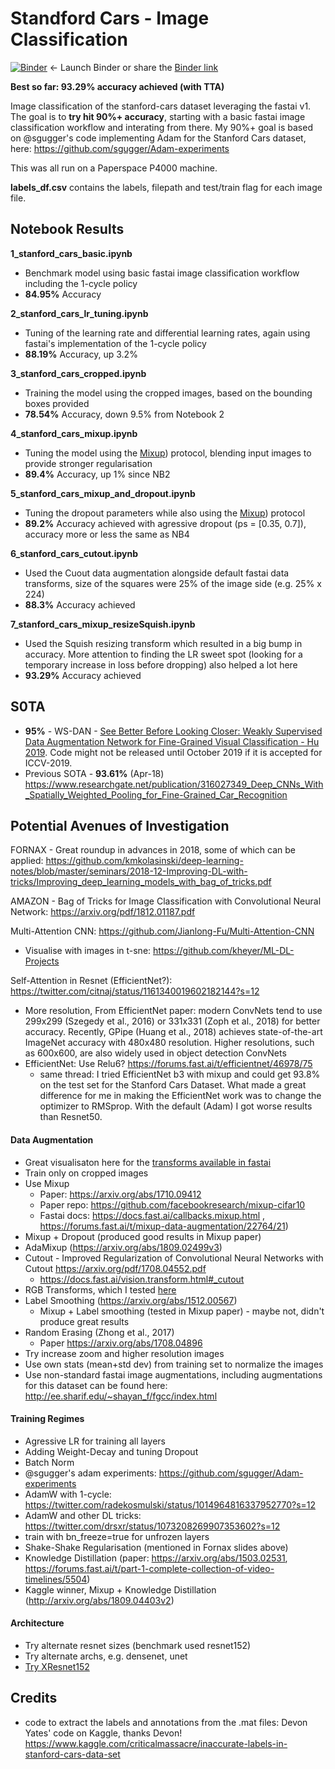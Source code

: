 # Standford Cars  - Image Classification

[![Binder](https://mybinder.org/badge_logo.svg)](https://mybinder.org/v2/gh/morganmcg1/Projects/master)
  <- Launch Binder or share the [Binder link](https://mybinder.org/v2/gh/morganmcg1/Projects/master)

**Best so far: 93.29% accuracy achieved (with TTA)**

Image classification of the stanford-cars dataset leveraging the fastai v1. The goal is to **try hit 90%+ accuracy**, starting with a basic fastai image classification workflow and interating from there. My 90%+ goal is based on @sgugger's code implementing Adam for the Stanford Cars dataset, here: https://github.com/sgugger/Adam-experiments

This was all run on a Paperspace P4000 machine.

**labels_df.csv** contains the labels, filepath and test/train flag for each image file.

## Notebook Results

**1_stanford_cars_basic.ipynb**

 - Benchmark model using basic fastai image classification workflow including the 1-cycle policy
 - **84.95%** Accuracy
 
 **2_stanford_cars_lr_tuning.ipynb**

 - Tuning of the learning rate and differential learning rates, again using fastai's implementation of the 1-cycle policy
 - **88.19%** Accuracy, up 3.2%
 
 **3_stanford_cars_cropped.ipynb**

 - Training the model using the cropped images, based on the bounding boxes provided
 - **78.54%** Accuracy, down 9.5% from Notebook 2 
 
 **4_stanford_cars_mixup.ipynb**

 - Tuning the model using the [Mixup](https://arxiv.org/abs/1710.09412)) protocol, blending input images to provide stronger regularisation
 - **89.4%** Accuracy, up 1% since NB2
 
  **5_stanford_cars_mixup_and_dropout.ipynb**

 - Tuning the dropout parameters while also using the [Mixup](https://arxiv.org/abs/1710.09412)) protocol
 - **89.2%** Accuracy achieved with agressive dropout (ps = [0.35, 0.7]), accuracy more or less the same as NB4
 
 **6_stanford_cars_cutout.ipynb**
 - Used the Cuout data augmentation alongside default fastai data transforms, size of the squares were 25% of the image side (e.g. 25%  x 224)
 - **88.3%** Accuracy achieved
 
  **7_stanford_cars_mixup_resizeSquish.ipynb**
 - Used the Squish resizing transform which resulted in a big bump in accuracy. More attention to finding the LR sweet spot (looking for a temporary increase in loss before dropping) also helped a lot here
 - **93.29%** Accuracy achieved


## S0TA 
- **95%** - WS-DAN - [See Better Before Looking Closer: Weakly Supervised Data Augmentation Network for Fine-Grained Visual Classification - Hu 2019](https://arxiv.org/abs/1901.09891). Code might not be released until October 2019 if it is accepted for ICCV-2019.
- Previous SOTA - **93.61%** (Apr-18)  https://www.researchgate.net/publication/316027349_Deep_CNNs_With_Spatially_Weighted_Pooling_for_Fine-Grained_Car_Recognition

## Potential Avenues of Investigation
FORNAX - Great roundup in advances in 2018, some of which can be applied: https://github.com/kmkolasinski/deep-learning-notes/blob/master/seminars/2018-12-Improving-DL-with-tricks/Improving_deep_learning_models_with_bag_of_tricks.pdf

AMAZON - Bag of Tricks for Image Classification with Convolutional Neural Network: https://arxiv.org/pdf/1812.01187.pdf

Multi-Attention CNN: https://github.com/Jianlong-Fu/Multi-Attention-CNN

- Visualise with images in t-sne: https://github.com/kheyer/ML-DL-Projects

Self-Attention in Resnet (EfficientNet?): https://twitter.com/citnaj/status/1161340019602182144?s=12

- More resolution, From EfficientNet paper: modern ConvNets tend to use 299x299 (Szegedy et al., 2016) or 331x331 (Zoph et al., 2018) for better accuracy. Recently, GPipe (Huang et al., 2018) achieves state-of-the-art ImageNet accuracy with 480x480 resolution. Higher resolutions, such as 600x600, are also widely used in object detection ConvNets
- EfficientNet: Use Relu6? https://forums.fast.ai/t/efficientnet/46978/75
    - same thread: I tried EfficientNet b3 with mixup and could get 93.8% on the test set for the Stanford Cars Dataset. What made a great difference for me in making the EfficientNet work was to change the optimizer to RMSprop. With the default (Adam) I got worse results than Resnet50.

#### Data Augmentation
- Great visualisaton here  for the [transforms available in fastai](https://www.kaggle.com/init27/introduction-to-image-augmentation-using-fastai)
- Train only on cropped images
- Use Mixup 
    - Paper: https://arxiv.org/abs/1710.09412
    - Paper repo: https://github.com/facebookresearch/mixup-cifar10
    - Fastai docs: https://docs.fast.ai/callbacks.mixup.html , https://forums.fast.ai/t/mixup-data-augmentation/22764/21)
- Mixup + Dropout (produced good results in Mixup paper)
- AdaMixup (https://arxiv.org/abs/1809.02499v3)
- Cutout - Improved Regularization of Convolutional Neural Networks with Cutout https://arxiv.org/pdf/1708.04552.pdf
    - https://docs.fast.ai/vision.transform.html#_cutout
- RGB Transforms, which I tested [here](https://github.com/morganmcg1/Projects/blob/master/feature-testing/RGB%20Transformation%20Testing.ipynb)
- Label Smoothing (https://arxiv.org/abs/1512.00567)
    - Mixup + Label smoothing (tested in Mixup paper) - maybe not, didn't produce great results
- Random Erasing (Zhong et al., 2017)
    - Paper https://arxiv.org/abs/1708.04896 
- Try increase zoom and higher resolution images
- Use own stats (mean+std dev) from training set to normalize the images
- Use non-standard fastai image augmentations, including augmentations for this dataset can be found here: http://ee.sharif.edu/~shayan_f/fgcc/index.html 

#### Training Regimes
- Agressive LR for training all layers
- Adding Weight-Decay and tuning Dropout
- Batch Norm
- @sgugger's adam experiments: https://github.com/sgugger/Adam-experiments
- AdamW with 1-cycle: https://twitter.com/radekosmulski/status/1014964816337952770?s=12
- AdamW and other DL tricks: https://twitter.com/drsxr/status/1073208269907353602?s=12
- train with bn_freeze=true for unfrozen layers
- Shake-Shake Regularisation (mentioned in Fornax slides above)
- Knowledge Distillation (paper: https://arxiv.org/abs/1503.02531, https://forums.fast.ai/t/part-1-complete-collection-of-video-timelines/5504)
- Kaggle winner, Mixup + Knowledge Distillation (http://arxiv.org/abs/1809.04403v2)

#### Architecture
- Try alternate resnet sizes (benchmark used resnet152)
- Try alternate archs, e.g. densenet, unet
- [Try XResnet152](https://twitter.com/jeremyphoward/status/1115036889818341376?s=12)
  
## Credits

- code to extract the labels and annotations from the .mat files: Devon Yates' code on Kaggle, thanks Devon! https://www.kaggle.com/criticalmassacre/inaccurate-labels-in-stanford-cars-data-set
